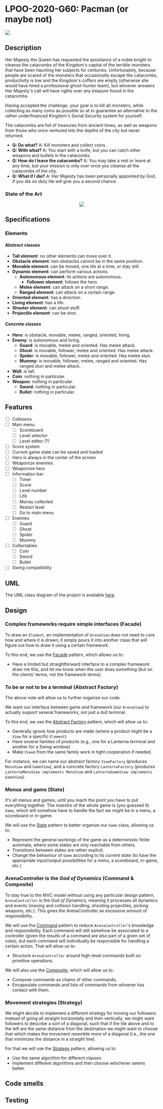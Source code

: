 # LPOO-2020-G60: Pacman (or maybe not)

<p align="left">
  <img src="https://github.com/FEUP-LPOO/lpoo-2020-g60/workflows/gradlew%20test/badge.svg">
</p>

## Description

Her Majesty the Queen has requested the assistance of a noble knight to cleanse the catacombs of the Kingdom's capital of the terrible monsters that have been haunting her subjects for centuries. Unfortunately, because people are scared of the monsters that occasionally escape the catacombs, productivity is low and the Kingdom's coffers are empty (otherwise she would have hired a professional ghost-hunter team), but whoever answers Her Majesty's call will have rights over any treasure found in the catacombs.

Having accepted the challenge, your goal is to kill all monsters, while collecting as many coins as possible so at to guarantee an alternative to the rather underfinanced Kingdom's Social Security system for yourself.

The catacombs are full of treasures from ancient times, as well as weapons from those who once ventured into the depths of the city but never returned.

- **Q: Do what?** A: Kill monsters and collect coins.
- **Q: With what?** A: You start with a knife, but you can catch other weapons and bullets in the catacombs.
- **Q: How do I leave the catacombs?** A: You may take a rest or leave at any time, but your mission is only over once you cleanse all the catacombs of the city.
- **Q: What if I die?** A: Her Majesty has been personally appointed by God, if you die on duty He will give you a second chance. 

### State of the Art

<p align="center">
  <img src="https://drive.google.com/uc?id=1WstrLPkEo1YTzjKws6ZUzi35vcV6Ieky">
</p>

## Specifications

### Elements

#### Abstract classes

- **Tall element**: no other elements can move over it.
- **Obstacle element**: two obstacles cannot be in the same position.
- **Movable element**: can be moved, one tile at a time, or stay still.
- **Dynamic element**: can perform various actions.
    - **Autonomous element**: its actions are autonomous.
        - **Follower element**: follows the hero.
    - **Melee element**: can attack on a short range.
    - **Ranged element**: can attack on a certain range.
- **Oriented element**: has a direction.
- **Living element**: has a life.
- **Shooter element**: can shoot stuff.
- **Projectile element**: can be shot.

#### Concrete classes

- **Hero**: is obstacle, movable, melee, ranged, oriented, living.
- **Enemy**: is autonomous and living.
    - **Guard**: is movable, melee and oriented. Has melee attack.
    - **Ghost**: is movable, follower, melee and oriented. Has melee attack.
    - **Spider**: is movable, follower, melee and oriented. Has melee stun.
    - **Mummy**: is movable, follower, melee, ranged and oriented. Has ranged stun and melee attack.
- **Wall**: is tall.
- **Coin**: nothing in particular.
- **Weapon**: nothing in particular.
    - **Sword**: nothing in particular.
    - **Bullet**: nothing in particular.

## Features

- [ ] Collisions
- [ ] Main menu
    - [ ] Scoreboard
    - [ ] Level selector
    - [ ] Level editor (?)
- [ ] Score system
- [ ] Current game state can be saved and loaded
- [ ] Hero is always in the center of the screen
- [ ] Weaponize enemies
- [ ] Weaponize hero
- [ ] Information bar:
    - [ ] Timer
    - [ ] Score
    - [ ] Level number
    - [ ] Life
    - [ ] Money collected
    - [ ] Restart level
    - [ ] Go to main menu
- [ ] Enemies
    - [ ] Guard
    - [ ] Ghost
    - [ ] Spider
    - [ ] Mummy
- [ ] Collectables
    - [ ] Coin
    - [ ] Sword
    - [ ] Bullet
- [ ] Swing compatibility

## UML

The UML class diagram of the project is available [here](https://drive.google.com/file/d/1Ql_kmMo6nBzLH933LEEZQvu8vgUm2lDC/view?usp=sharing).

## Design

### Complex frameworks require simple interfaces (Facade)
To draw an `Element`, an implementation of `ArenaView` does not need to care how and where it is drawn; it simply pours it into another class that will figure out how to draw it using a certain framework.

To this end, we use the [Facade](https://refactoring.guru/design-patterns/facade) pattern, which allows us to:
- Have a limited but straightforward interface to a complex framework: draw me this, and let me know when the user does something (but on the clients' terms, not the framework terms).

### To be or not to be a terminal (Abstract Factory)
The above note will allow us to further organize our code.

We want our interface between game and framework (our `ArenaView`) to actually support several frameworks, not just a dull terminal.

To this end, we use the [Abstract Factory](https://refactoring.guru/design-patterns/abstract-factory) pattern, which will allow us to:
- Generally ignore how *products* are made (where a product might be a `View` for a specific `Element`)
- Have several families of products (e.g., one for a Lanterna terminal and another for a Swing window)
- Make `View`s from the same family work in tight cooperation if needed.

For instance, we can name our abstract factory `ViewFactory` (produces `MenuView` and `GameView`), and a concrete factory `LanternaFactory` (produces `LanternaMenuView implements MenuView` and `LanternaGameView implements GameView`). 

### Menus and game (State)
It's all menus and games, until you reach the point you have to put everything together. The *maestro* of the whole game is (you guessed it) `Game`, which will somehow have to handle the fact we might be in a menu, a scoreboard or in-game.

We will use the [State](https://refactoring.guru/design-patterns/state) pattern to better organize our `Game` class, allowing us to:
- Represent the general workings of the game as a deterministic finite automata, where some states are only reachable from others.
- Transitions between states are rather explicit.
- Change the behaviour of `Game` according to its current state (to have the appropriate input/output possibilities for a menu, a scoreboard, in-game, etc.)

### ArenaController is the *God of Dynamics* (Command & Composite)
To stay true to the MVC model without using any particular design pattern, `ArenaController` is the *God of Dynamics*, meaning it processes all dynamics and events (moving and collision handling, shooting projectiles, picking weapons, etc.). This gives the ArenaController an excessive amount of responsibility.

We will use the [Command](https://refactoring.guru/design-patterns/command) pattern to reduce `ArenaController`'s knowledge and responsibility. Each command will still somehow be associated to a controller (given the results of a command are also part of a given set of rules), but each command will individually be responsible for handling a certain action. That will allow us to:
- Structure `ArenaController` around high-level commands built on primitive operations.

We will also use the [Composite](https://refactoring.guru/design-patterns/composite), which will allow us to:
- Compose commands as chains of other commands.
- Encapsulate commands and lists of commands from whoever has contact with them.

### Movement strategies (Strategy)
We might decide to implement a different strategy for moving our followers: instead of going all straight horizontally and then vertically, we might want followers to describe a sort of a diagonal, such that if the tile above and to the left are the same distance from the destination we might want to choose that which makes the movement resemble more of a diagonal (i.e., the one that minimizes the distance in a straight line).

For that we will use the [Strategy](https://refactoring.guru/design-patterns/strategy) pattern, allowing us to:
- Use the same algorithm for different classes
- Implement different algorithms and then choose whichever seems better.

## Code smells

## Testing
